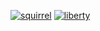 [![squirrel](<img src="https://raw.githubusercontent.com/tedezed/kubernetes-containers-tools/master/docs/img/Squirrel.png" width="50%" height="50%">)](https://github.com/Tedezed/kubernetes-containers-tools/tree/master/squirrel)
[![liberty](<img src="https://raw.githubusercontent.com/Tedezed/kubernetes-containers-tools/master/tools/images/liberty_start-stop.png" width="50%" height="50%">)](https://github.com/Tedezed/kubernetes-containers-tools/tree/master/liberty)

